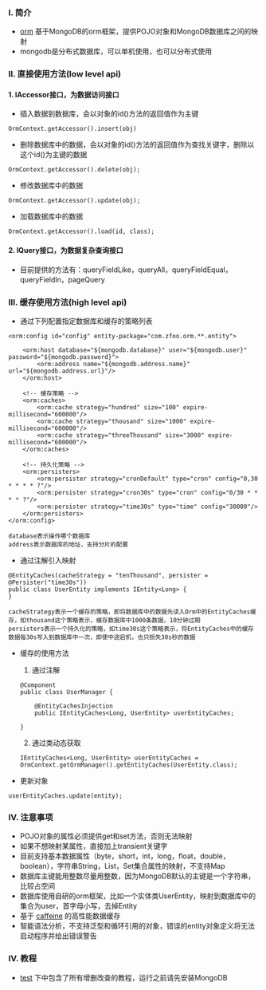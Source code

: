 ### Ⅰ. 简介

- [orm](https://github.com/zfoo-project/zfoo/blob/main/orm/README.md) 基于MongoDB的orm框架，提供POJO对象和MongoDB数据库之间的映射
- mongodb是分布式数据库，可以单机使用，也可以分布式使用

### Ⅱ. 直接使用方法(low level api)

#### 1. IAccessor接口，为数据访问接口

- 插入数据到数据库，会以对象的id()方法的返回值作为主键

```
OrmContext.getAccessor().insert(obj)
```

- 删除数据库中的数据，会以对象的id()方法的返回值作为查找关键字，删除以这个id()为主键的数据

```
OrmContext.getAccessor().delete(obj);
```

- 修改数据库中的数据

```
OrmContext.getAccessor().update(obj);
```

- 加载数据库中的数据

```
OrmContext.getAccessor().load(id, class);
```

#### 2. IQuery接口，为数据复杂查询接口

- 目前提供的方法有：queryFieldLike，queryAll，queryFieldEqual，queryFieldIn，pageQuery

### Ⅲ. 缓存使用方法(high level api)

- 通过下列配置指定数据库和缓存的策略列表

```
<orm:config id="config" entity-package="com.zfoo.orm.**.entity">

    <orm:host database="${mongodb.database}" user="${mongodb.user}" password="${mongodb.password}">
        <orm:address name="${mongodb.address.name}" url="${mongodb.address.url}"/>
    </orm:host>

    <!-- 缓存策略 -->
    <orm:caches>
        <orm:cache strategy="hundred" size="100" expire-millisecond="600000"/>
        <orm:cache strategy="thousand" size="1000" expire-millisecond="600000"/>
        <orm:cache strategy="threeThousand" size="3000" expire-millisecond="600000"/>
    </orm:caches>

    <!-- 持久化策略 -->
    <orm:persisters>
        <orm:persister strategy="cronDefault" type="cron" config="0,30 * * * * ?"/>
        <orm:persister strategy="cron30s" type="cron" config="0/30 * * * * ?"/>
        <orm:persister strategy="time30s" type="time" config="30000"/>
    </orm:persisters>
</orm:config>

database表示操作哪个数据库
address表示数据库的地址，支持分片的配置
```

- 通过注解引入映射

```
@EntityCaches(cacheStrategy = "tenThousand", persister = @Persister("time30s"))
public class UserEntity implements IEntity<Long> {
}

cacheStrategy表示一个缓存的策略，即将数据库中的数据先读入Orm中的EntityCaches缓存，如thousand这个策略表示，缓存数据库中1000条数据，10分钟过期
persisters表示一个持久化的策略，如time30s这个策略表示，将EntityCaches中的缓存数据每30s写入到数据库中一次，即使中途宕机，也只损失30s秒的数据
```

- 缓存的使用方法
  1. 通过注解
  ```
  @Component
  public class UserManager {
  
      @EntityCachesInjection
      public IEntityCaches<Long, UserEntity> userEntityCaches;
  
  }
  ```
  2. 通过类动态获取
  ```
  IEntityCaches<Long, UserEntity> userEntityCaches = OrmContext.getOrmManager().getEntityCaches(UserEntity.class);
  ```

- 更新对象

```
userEntityCaches.update(entity);
```

### Ⅳ. 注意事项

- POJO对象的属性必须提供get和set方法，否则无法映射
- 如果不想映射某属性，直接加上transient关键字
- 目前支持基本数据属性（byte，short，int，long，float，double，boolean），字符串String，List，Set集合属性的映射，不支持Map
- 数据库主键能用整数尽量用整数，因为MongoDB默认的主键是一个字符串，比较占空间
- 数据库使用自研的orm框架，比如一个实体类UserEntity，映射到数据库中的集合为user，首字母小写，去掉Entity
- 基于 [caffeine](https://github.com/ben-manes/caffeine) 的高性能数据缓存
- 智能语法分析，不支持泛型和循环引用的对象，错误的entity对象定义将无法启动程序并给出错误警告

### Ⅳ. 教程

- [test](https://github.com/zfoo-project/zfoo/tree/main/orm/src/test/java/com/zfoo/orm) 下中包含了所有增删改查的教程，运行之前请先安装MongoDB
